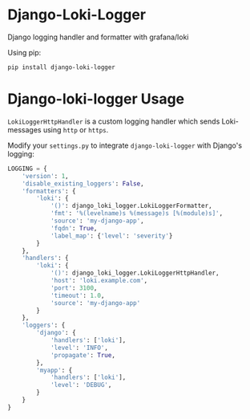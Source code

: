 # Django-Loki-Logger
Django logging handler and formatter with grafana/loki

Using pip:

```shell
pip install django-loki-logger
```

# Django-loki-logger Usage

`LokiLoggerHttpHandler` is a custom logging handler which sends Loki-messages using `http` or `https`.

Modify your `settings.py` to integrate `django-loki-logger` with Django's logging:

```python
LOGGING = {
    'version': 1,
    'disable_existing_loggers': False,
    'formatters': {
        'loki': {
            '()': django_loki_logger.LokiLoggerFormatter,
            'fmt': '%(levelname)s %(message)s [%(module)s]',
            'source': 'my-django-app',
            'fqdn': True,
            'label_map': {'level': 'severity'}
        }
    },
    'handlers': {
        'loki': {
            '()': django_loki_logger.LokiLoggerHttpHandler,
            'host': 'loki.example.com',
            'port': 3100,
            'timeout': 1.0,
            'source': 'my-django-app'
        }
    },
    'loggers': {
        'django': {
            'handlers': ['loki'],
            'level': 'INFO',
            'propagate': True,
        },
        'myapp': {
            'handlers': ['loki'],
            'level': 'DEBUG',
        }
    }
}
```

